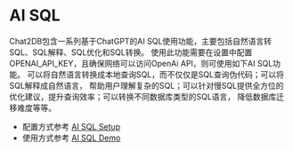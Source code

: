 # AI SQL

Chat2DB包含一系列基于ChatGPT的AI SQL使用功能，主要包括自然语言转SQL、SQL解释、SQL优化和SQL转换。
使用此功能需要在设置中配置OPENAI_API_KEY，且确保网络可以访问OpenAi API，则可使用如下AI SQL功能。
可以将自然语言转换成本地查询SQL，而不仅仅是SQL查询伪代码；可以将SQL解释成自然语言，
帮助用户理解复杂的SQL；可以针对慢SQL提供全方位的优化建议，提升查询效率；可以转换不同数据库类型的SQL语言，
降低数据库迁移难度等等。

- 配置方式参考 [AI SQL Setup](https://github.com/alibaba/Chat2DB/blob/main/CHAT2DB_AI_SQL.md#%E4%BD%BF%E7%94%A8%E9%85%8D%E7%BD%AE)
- 使用方式参考 [AI SQL Demo](https://github.com/alibaba/Chat2DB/blob/main/CHAT2DB_AI_SQL.md#%E8%87%AA%E7%84%B6%E8%AF%AD%E8%A8%80%E8%BD%ACsql)
